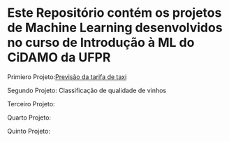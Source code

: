 # Este Repositório contém os projetos de Machine Learning desenvolvidos no curso de Introdução à ML do CiDAMO da UFPR
<p>Primiero Projeto:<a href=https://github.com/brunocesarlopes23/projetcs-course-ml-cidamo/blob/project1/taxi.ipynb>Previsão da tarifa de taxi</a>
<p>Segundo Projeto: Classificação de qualidade de vinhos
<p>Terceiro Projeto:
<p>Quarto Projeto:
<p>Quinto Projeto:
